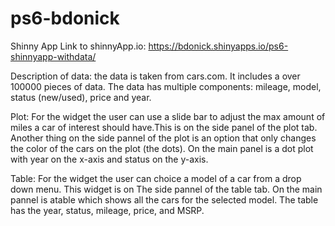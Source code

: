 # ps6-bdonick
Shinny App
Link to shinnyApp.io: https://bdonick.shinyapps.io/ps6-shinnyapp-withdata/

Description of data: the data is taken from cars.com. It includes a over 100000 pieces of data. 
                     The data has multiple components: mileage, model, status (new/used), price
                     and year. 
                     
Plot: For the widget the user can use a slide bar to adjust the max amount of miles a car of interest
      should have.This is on the side panel of the plot tab. Another thing on the side pannel of the
      plot is an option that only changes the color of the cars on the plot (the dots). 
      On the main panel is a dot plot with year on the x-axis and status on the y-axis.

Table: For the widget the user can choice a model of a car from a drop down menu. This widget is on 
       The side pannel of the table tab. On the main pannel is atable which shows all the cars for 
       the selected model. The table has the year, status, mileage, price, and MSRP.